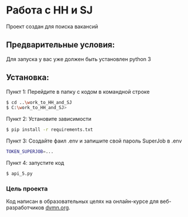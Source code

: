 # Работа с HH и SJ

Проект создан для поиска вакансий

## Предварительные условия:

Для запуска у вас уже должен быть установлен python 3
 
## Установка:

Пункт 1: Перейдите в папку с кодом в командной строке

```bash
$ cd ..\work_to_HH_and_SJ
$ C:\work_to_HH_and_SJ>
```

Пункт 2: Установите зависимости

```bash
$ pip install -r requirements.txt
```

Пункт 3: Создайте фаил .env и запишите свой пароль SuperJob в .env

```bash
TOKEN_SUPERJOB=...
```

Пункт 4: запустите код

```bash
$ api_5.py
```

### Цель проекта
Код написан в образовательных целях на онлайн-курсе для веб-разработчиков [dvmn.org](https://dvmn.org/).
